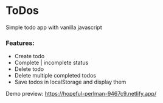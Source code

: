 # ToDos

Simple todo app with vanilla javascript

### Features:
- Create todo
- Complete | incomplete status
- Delete todo
- Delete multiple completed todos
- Save todos in localStorage and display them

Demo preview: https://hopeful-perlman-9467c9.netlify.app/
